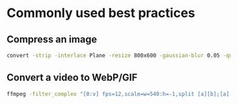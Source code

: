 # Commonly used best practices

## Compress an image
```bash
convert -strip -interlace Plane -resize 800x600 -gaussian-blur 0.05 -quality 85% source.png result.webp
```

## Convert a video to WebP/GIF
```bash
ffmpeg -filter_complex "[0:v] fps=12,scale=w=540:h=-1,split [a][b];[a] palettegen [p];[b][p] paletteuse" -i clip.mov clip.webp
```
